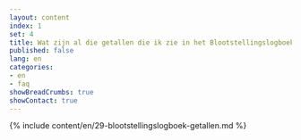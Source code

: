 ```yaml
---
layout: content
index: 1
set: 4
title: Wat zijn al die getallen die ik zie in het Blootstellingslogboek op mijn telefoon? 
published: false
lang: en 
categories:
- en
- faq
showBreadCrumbs: true
showContact: true
---
```

{% include content/en/29-blootstellingslogboek-getallen.md %}
